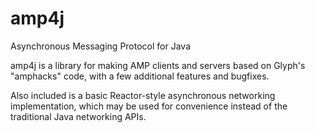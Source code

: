 amp4j
=====


Asynchronous Messaging Protocol for Java

amp4j is a library for making AMP clients and servers based on
Glyph's "amphacks" code, with a few additional features and bugfixes.

Also included is a basic Reactor-style asynchronous networking
implementation, which may be used for convenience instead of the
traditional Java networking APIs.
